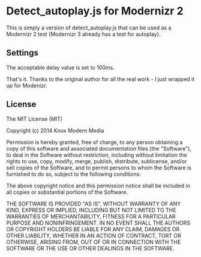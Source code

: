Detect_autoplay.js for Modernizr 2
=========

This is simply a version of detect_autoplay.js that can be used as a Modernizr 2 test (Modernizr 3 already has a test for autoplay).
    
    
Settings
----
The acceptable delay value is set to 100ms.


That's it. Thanks to the original author for all the real work - I just wrapped it up for Modenizr.


License
----

The MIT License (MIT)

Copyright (c) 2014 Knox Modern Media

Permission is hereby granted, free of charge, to any person obtaining a copy
of this software and associated documentation files (the "Software"), to deal
in the Software without restriction, including without limitation the rights
to use, copy, modify, merge, publish, distribute, sublicense, and/or sell
copies of the Software, and to permit persons to whom the Software is
furnished to do so, subject to the following conditions:

The above copyright notice and this permission notice shall be included in
all copies or substantial portions of the Software.

THE SOFTWARE IS PROVIDED "AS IS", WITHOUT WARRANTY OF ANY KIND, EXPRESS OR
IMPLIED, INCLUDING BUT NOT LIMITED TO THE WARRANTIES OF MERCHANTABILITY,
FITNESS FOR A PARTICULAR PURPOSE AND NONINFRINGEMENT. IN NO EVENT SHALL THE
AUTHORS OR COPYRIGHT HOLDERS BE LIABLE FOR ANY CLAIM, DAMAGES OR OTHER
LIABILITY, WHETHER IN AN ACTION OF CONTRACT, TORT OR OTHERWISE, ARISING FROM,
OUT OF OR IN CONNECTION WITH THE SOFTWARE OR THE USE OR OTHER DEALINGS IN
THE SOFTWARE.



